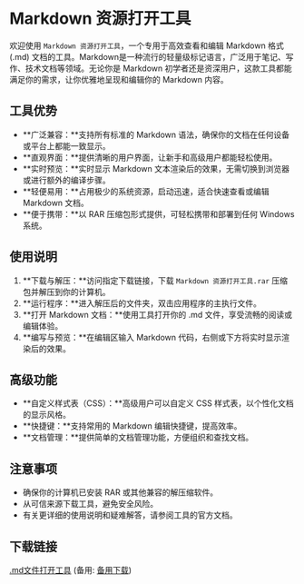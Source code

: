 # **Markdown 资源打开工具**

欢迎使用 `Markdown 资源打开工具`，一个专用于高效查看和编辑 Markdown 格式 (.md) 文档的工具。Markdown是一种流行的轻量级标记语言，广泛用于笔记、写作、技术文档等领域。无论你是 Markdown 初学者还是资深用户，这款工具都能满足你的需求，让你优雅地呈现和编辑你的 Markdown 内容。

## 工具优势

- **广泛兼容：**支持所有标准的 Markdown 语法，确保你的文档在任何设备或平台上都能一致显示。
- **直观界面：**提供清晰的用户界面，让新手和高级用户都能轻松使用。
- **实时预览：**实时显示 Markdown 文本渲染后的效果，无需切换到浏览器或进行额外的编译步骤。
- **轻便易用：**占用极少的系统资源，启动迅速，适合快速查看或编辑 Markdown 文档。
- **便于携带：**以 RAR 压缩包形式提供，可轻松携带和部署到任何 Windows 系统。

## 使用说明

1. **下载与解压：**访问指定下载链接，下载 `Markdown 资源打开工具.rar` 压缩包并解压到你的计算机。
2. **运行程序：**进入解压后的文件夹，双击应用程序的主执行文件。
3. **打开 Markdown 文档：**使用工具打开你的 .md 文件，享受流畅的阅读或编辑体验。
4. **编写与预览：**在编辑区输入 Markdown 代码，右侧或下方将实时显示渲染后的效果。

## 高级功能

- **自定义样式表（CSS）：**高级用户可以自定义 CSS 样式表，以个性化文档的显示风格。
- **快捷键：**支持常用的 Markdown 编辑快捷键，提高效率。
- **文档管理：**提供简单的文档管理功能，方便组织和查找文档。

## 注意事项

- 确保你的计算机已安装 RAR 或其他兼容的解压缩软件。
- 从可信来源下载工具，避免安全风险。
- 有关更详细的使用说明和疑难解答，请参阅工具的官方文档。

## 下载链接
[.md文件打开工具](https://pan.quark.cn/s/f520a0ec6eb4) (备用: [备用下载](https://pan.baidu.com/s/11fpgkEQSGNf-OkJ3xm1DWQ?pwd=1234))
